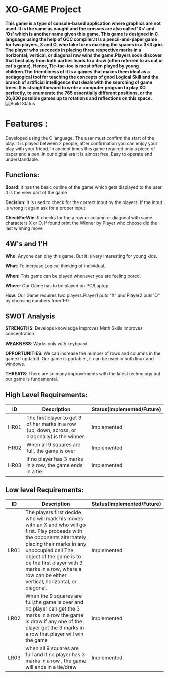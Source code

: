 # XO-GAME Project

**This game is a type of console-based application where graphics are not used. It is the same as naught and the crosses are also called ‘Xs’ and ‘Os’ which is another name given this game. This game is designed in C language using the help of GCC compiler.It is a pencil-and-paper game for two players, X and O, who take turns marking the spaces in a 3×3 grid. The player who succeeds in placing three respective marks in a horizontal, vertical, or diagonal row wins the game.Players soon discover that best play from both parties leads to a draw (often referred to as cat or cat's game). Hence, Tic-tac-toe is most often played by young children.The friendliness of it is a games that makes them ideal as a pedagogical tool for teaching the concepts of good Logical Skill and the branch of artificial intelligence that deals with the searching of game trees. It is straightforward to write a computer program to play XO perfectly, to enumerate the 765 essentially different positions, or the 26,830 possible games up to rotations and reflections on this space.**
![Build Status](https://upload.wikimedia.org/wikipedia/commons/thumb/3/32/Tic_tac_toe.svg/1200px-Tic_tac_toe.svg.png)

# Features :

Developed using the C language.
The user must confirm the start of the play.
It is played between 2 people, after confirmation you can enjoy your play with your friend.
In ancient times this game required only a piece of paper and a pen. In our digital era it is almost free.
Easy to operate and understandable.

## **Functions:**

**Board**: It has the basic outline of the game which gets displayed to the user.
It is the view part of the game

**Decision**: It is used to check for the correct input by the players. If the input
is wrong it again ask for a proper input

**CheckForWin**: It checks for the a row or column or diagonal with same
characters X or O, If found print the Winner by Player who
choose did the last winning move

## 4W's and 1'H

**Who**: Anyone can play this game. But it is very interesting for young kids.

**What**: To increase Logical thinking of individual.

**When**: This game can be played whenever you are feeling bored.

**Where**: Our Game has to be played on PC/Laptop.

**How**:    Our Game requires two players.Player1 puts "X" and Player2 puts"O" by choosing numbers from 1-9


## SWOT Analysis

**STRENGTHS**:
Develops knowledge
Improves Math Skills
Improves concentration

**WEAKNESS**:
Works only with keyboard

**OPPORTUNITIES**:
We can increase the number of rows and columns in the game if updated.
Our game is portable , it can be used in both linux and windows. 

**THREATS**:
There are so many improvements with the latest technology but our game is fundamental.

## High Level Requirements:

| ID   |Description|Status(Implemented/Future)|
|------|-----------|------|
| HR01 |   The first player to get 3 of her marks in a row (up, down, across, or diagonally) is the winner.        |  Implemented    |
| HR02 | When all 9 squares are full, the game is over          |    Implemented |
| HR03 |  If no player has 3 marks in a row, the game ends in a tie.         |   Implemented  |


## Low level Requirements:

| ID   |Description|Status(Implemented/Future) |
|------|-----------|------ |
| LR01 | The players first decide who will mark his moves with an X and who will go first. Play proceeds with the opponents alternately placing their marks in any unoccupied               cell The object of the game is to be the first player with 3 marks in a row, where a row can be either vertical, horizontal, or diagonal.                              | Implemented     |
| LR02 |  When the 9 squares are full,the game is over and no player can get the 3 marks in a row the game is draw if any one of the player get the 3 marks in a row that player will win the game         |  Implemented   |
| LR03 |    when all 9 squares are full and if no player has 3 marks in a row , the game will ends in a tie/draw       |    Implemented   |
